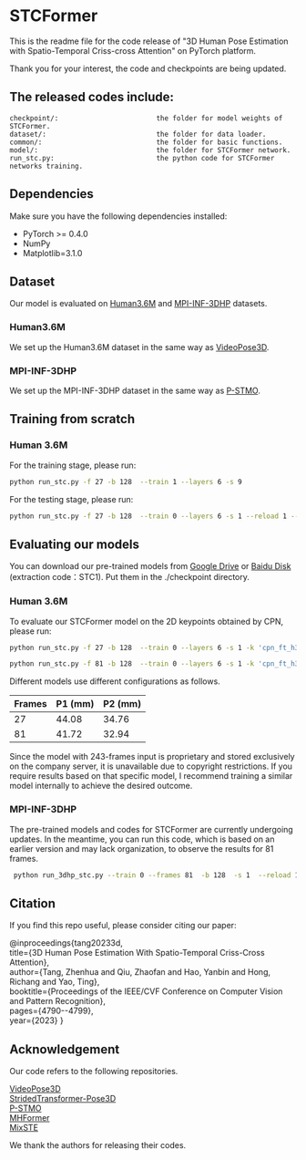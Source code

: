 # STCFormer
This is the readme file for the code release of "3D Human Pose Estimation with Spatio-Temporal Criss-cross Attention" on PyTorch platform.

Thank you for your interest, the code and checkpoints are being updated.



## The released codes include:
    checkpoint/:                        the folder for model weights of STCFormer.
    dataset/:                           the folder for data loader.
    common/:                            the folder for basic functions.
    model/:                             the folder for STCFormer network.
    run_stc.py:                         the python code for STCFormer networks training.


## Dependencies
Make sure you have the following dependencies installed:
* PyTorch >= 0.4.0
* NumPy
* Matplotlib=3.1.0

## Dataset

Our model is evaluated on [Human3.6M](http://vision.imar.ro/human3.6m) and [MPI-INF-3DHP](https://vcai.mpi-inf.mpg.de/3dhp-dataset/) datasets. 

### Human3.6M
We set up the Human3.6M dataset in the same way as [VideoPose3D](https://github.com/facebookresearch/VideoPose3D/blob/master/DATASETS.md). 
### MPI-INF-3DHP
We set up the MPI-INF-3DHP dataset in the same way as [P-STMO](https://github.com/paTRICK-swk/P-STMO). 


## Training from scratch
### Human 3.6M
For the training stage, please run:
```bash
python run_stc.py -f 27 -b 128  --train 1 --layers 6 -s 9
```
For the testing stage, please run:
```bash
python run_stc.py -f 27 -b 128  --train 0 --layers 6 -s 1 --reload 1 --previous_dir ./checkpoint/your_best_model.pth
```


## Evaluating our models

You can download our pre-trained models from [Google Drive](https://drive.google.com/drive/folders/1waaQ1Yj-HfbNahnCN8AWCjMCGzyhZJF7?usp=sharing) or [Baidu Disk](https://pan.baidu.com/s/1axVQNHxdZFH4Eiqiy2EvYQ) (extraction code：STC1). Put them in the ./checkpoint directory.

### Human 3.6M

To evaluate our STCFormer model on the 2D keypoints obtained by CPN, please run:
```bash
python run_stc.py -f 27 -b 128  --train 0 --layers 6 -s 1 -k 'cpn_ft_h36m_dbb' --reload 1 --previous_dir ./checkpoint/model_27_STCFormer/no_refine_6_4406.pth
```
```bash
python run_stc.py -f 81 -b 128  --train 0 --layers 6 -s 1 -k 'cpn_ft_h36m_dbb' --reload 1 --previous_dir ./checkpoint/model_81_STCFormer/no_refine_6_4172.pth
```
Different models use different configurations as follows.

| Frames | P1 (mm) | P2 (mm) | 
| ------------- | ------------- | ------------- |
| 27  | 44.08  | 34.76  |
| 81  | 41.72 | 32.94  |

Since the model with 243-frames input is proprietary and stored exclusively on the company server, it is unavailable due to copyright restrictions. If you require results based on that specific model, I recommend training a similar model internally to achieve the desired outcome.

### MPI-INF-3DHP
The pre-trained models and codes for STCFormer are currently undergoing updates. In the meantime, you can run this code, which is based on an earlier version and may lack organization, to observe the results for 81 frames.

```bash
 python run_3dhp_stc.py --train 0 --frames 81  -b 128  -s 1  --reload 1 --previous_dir ./checkpoint/model_81_STMO/no_refine_8_2310.pth
```

## Citation

If you find this repo useful, please consider citing our paper:

@inproceedings{tang20233d,\
  title={3D Human Pose Estimation With Spatio-Temporal Criss-Cross Attention},\
  author={Tang, Zhenhua and Qiu, Zhaofan and Hao, Yanbin and Hong, Richang and Yao, Ting},\
  booktitle={Proceedings of the IEEE/CVF Conference on Computer Vision and Pattern Recognition},\
  pages={4790--4799},\
  year={2023}
}

## Acknowledgement
Our code refers to the following repositories.

[VideoPose3D](https://github.com/facebookresearch/VideoPose3D) \
[StridedTransformer-Pose3D](https://github.com/Vegetebird/StridedTransformer-Pose3D) \
[P-STMO](https://github.com/paTRICK-swk/P-STMO/tree/main) \
[MHFormer](https://github.com/Vegetebird/MHFormer) \
[MixSTE](https://github.com/JinluZhang1126/MixSTE) 

We thank the authors for releasing their codes.

